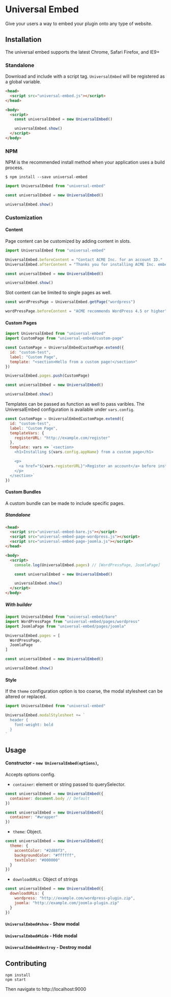 # Universal Embed

Give your users a way to embed your plugin onto any type of website.

## Installation

The universal embed supports the latest Chrome, Safari Firefox, and IE9+

### Standalone

Download and include with a script tag.
`UniversalEmbed` will be registered as a global variable.

```html
<head>
  <script src="universal-embed.js"></script>
</head>

<body>
  <script>
    const universalEmbed = new UniversalEmbed()

    universalEmbed.show()
  </script>
</body>
```

### NPM

NPM is the recommended install method when your application uses a build process.

```shell
$ npm install --save universal-embed
```

```javascript
import UniversalEmbed from "universal-embed"

const universalEmbed = new UniversalEmbed()

universalEmbed.show()
```

### Customization

#### Content

Page content can be customized by adding content in slots.

```javascript
import UniversalEmbed from "universal-embed"

UniversalEmbed.beforeContent = "Contact ACME Inc. for an account ID."
UniversalEmbed.afterContent = "Thanks you for installing ACME Inc. embed!"

const universalEmbed = new UniversalEmbed()

universalEmbed.show()
```

Slot content can be limited to single pages as well.

```javascript
const wordPressPage = UniversalEmbed.getPage("wordpress")

wordPressPage.beforeContent = "ACME recommends WordPress 4.5 or higher"
```

#### Custom Pages

```javascript
import UniversalEmbed from "universal-embed"
import CustomPage from "universal-embed/custom-page"

const CustomPage = UniversalEmbedCustomPage.extend({
  id: "custom-test",
  label: "Custom Page",
  template: "<section>Hello from a custom page!</section>"
})

UniversalEmbed.pages.push(CustomPage)

const universalEmbed = new UniversalEmbed()

universalEmbed.show()
```

Templates can be passed as function as well to pass varibles.
The UniversalEmbed configuration is available under `vars.config`.

```javascript
const CustomPage = UniversalEmbedCustomPage.extend({
  id: "custom-test",
  label: "Custom Page",
  templateVars: {
    registerURL: "http://example.com/register"
  },
  template: vars => `<section>
    <h1>Installing ${vars.config.appName} from a custom page</h1>

    <p>
      <a href="${vars.registerURL}">Register an account</a> before installing.
    </p>
  </section>`
})
```

#### Custom Bundles

A custom bundle can be made to include specific pages.

##### Standalone

```html
<head>
  <script src="universal-embed-bare.js"></script>
  <script src="universal-embed-page-wordpress.js"></script>
  <script src="universal-embed-page-joomla.js"></script>
</head>

<body>
  <script>
    console.log(UniversalEmbed.pages) // [WordPressPage, JoomlaPage]

    const universalEmbed = new UniversalEmbed()

    universalEmbed.show()
  </script>
</body>
```

##### With builder

```javascript
import UniversalEmbed from "universal-embed/bare"
import WordPressPage from "universal-embed/pages/wordpress"
import JoomlaPage from "universal-embed/pages/joomla"

UniversalEmbed.pages = [
  WordPressPage,
  JoomlaPage
]

const universalEmbed = new UniversalEmbed()

universalEmbed.show()
```

#### Style

If the `theme` configuration option is too coarse, the modal stylesheet can be altered or replaced.

```javascript
import UniversalEmbed from "universal-embed"

UniversalEmbed.modalStylesheet += `
  header {
    font-weight: bold
  }
`
```

## Usage

#### Constructor - `new UniversalEmbed(options)`,

Accepts options config.

- `container`: element or string passed to querySelector.

```javascript
const universalEmbed = new UniversalEmbed({
  container: document.body // Default
})
```

```javascript
const universalEmbed = new UniversalEmbed({
  container: "#wrapper"
})
```

- `theme`: Object.

```javascript
const universalEmbed = new UniversalEmbed({
  theme: {
    accentColor: "#2d88f3",
    backgroundColor: "#ffffff",
    textColor: "#000000"
  }
})
```

- `downloadURLs`: Object of strings

```javascript
const universalEmbed = new UniversalEmbed({
  downloadURLs: {
    wordpress: "http://example.com/wordpress-plugin.zip",
    joomla: "http://example.com/joomla-plugin.zip"
  }
})
```

#### `UniversalEmbed#show` - Show modal

#### `UniversalEmbed#hide` - Hide modal

#### `UniversalEmbed#destroy` - Destroy modal

## Contributing

```shell
npm install
npm start
```

Then navigate to http://localhost:9000
